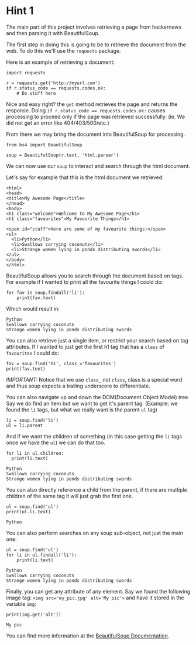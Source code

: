 # Hint 1

The main part of this project involves retrieving a page from hackernews and then parsing it with BeautifulSoup.

The first step in doing this is going to be to retrieve the document from the web. To do this we'll use the `requests` package.

Here is an example of retrieving a document:

```
import requests

r = requests.get('http://myurl.com')
if r.status_code == requests.codes.ok:
	# Do stuff here
```

Nice and easy right? the `get` method retrieves the page and returns the response.
Doing `if r.status_code == requests.codes.ok:` causes processing to proceed only if the page was retrieved successfully. (ie. We did not get an error like 404/403/500/etc.)


From there we may bring the document into BeautifulSoup for processing.

```
from bs4 import BeautifulSoup

soup = BeautifulSoup(r.text, 'html.parser')
```

We can now use our `soup` to interact and search through the html document.

Let's say for example that this is the html document we retrieved:

```
<html>
<head>
<title>My Awesome Page</title>
</head>
<body>
<h1 class="welcome">Welcome to My Awesome Page</h1>
<h1 class="favourites">My Favourite Things</h1>

<span id="stuff">Here are some of my favourite things:</span>
<ul>
  <li>Python</li>
  <li>Swallows carrying coconuts</li>
  <li>Strange women lying in ponds distributing swords</li>
</ul>
</body>
</html>
```

BeautifulSoup allows you to search through the document based on tags. For example if I wanted to print all the favourite things I could do:

```
for fav in soup.findall('li'):
    print(fav.text)
```
Which would result in:
```
Python
Swallows carrying coconuts
Strange women lying in ponds distributing swords
```

You can also retrieve just a single item, or restrict your search based on tag attributes. If I wanted to just get the first h1 tag that has a `class` of `favourites` I could do:
```
fav = soup.find('h1', class_='favourites')
print(fav.text)
```
*IMPORTANT:* Notice that we use `class_` not `class`, class is a special word and thus soup expects a trailing underscore to differentiate.

You can also navigate up and down the DOM(Document Object Model) tree. Say we do find an item but we want to get it's parent tag. (Example: we found the `li` tags, but what we really want is the parent `ul` tag)

```
li = soup.find('li')
ul = li.parent
```
And if we want the children of something (in this case getting the `li` tags once we have the `ul`) we can do that too.

```
for li in ul.children:
  print(li.text)
```
```
Python
Swallows carrying coconuts
Strange women lying in ponds distributing swords
```

You can also directly reference a child from the parent, if there are multiple children of the same tag it will just grab the first one.
```
ul = soup.find('ul')
print(ul.li.text)
```
```
Python
```

You can also perform searches on any soup sub-object, not just the main one.
```
ul = soup.find('ul')
for li in ul.findall('li'):
	print(li.text)
```
```
Python
Swallows carrying coconuts
Strange women lying in ponds distributing swords
```

Finally, you can get any attribute of any element. Say we found the following image tag: `<img src='my_pic.jpg' alt='My pic'>` and have it stored in the variable `img`:
```
print(img.get('alt'))
```
```
My pic
```

You can find more information at the [BeautifulSoup Documentation](https://www.crummy.com/software/BeautifulSoup/bs4/doc/).
